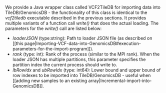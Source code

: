 We provide a Java wrapper class called VCF2TileDB for importing data into TileDB/GenomicsDB - the functionality of this class is identical to the _vcf2tiledb_ executable described in the previous sections. It provides multiple variants of a function call _write()_ that does the actual loading. The parameters for the _write()_ call are listed below:

* _loaderJSON_ (type:string): Path to loader JSON file (as described on [[this page|Importing-VCF-data-into-GenomicsDB#execution-parameters-for-the-import-program]]).
* _rank_ (type: int): Rank of the process (similar to the MPI rank). When the loader JSON has multiple partitions, this parameter specifies the partition index the current process should write to.
* _lbRowIdx_ and _ubRowIdx_ (type: int64): Lower bound and upper bound of row indexes to be imported into TileDB/GenomicsDB - useful when [[adding new samples to an existing array|Incremental-import-into-GenomicsDB]].

